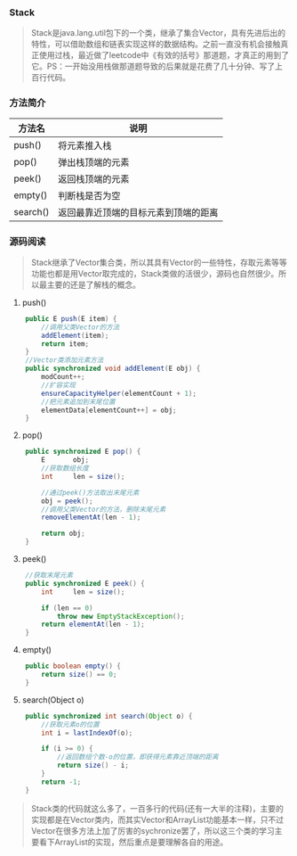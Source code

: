 ### Stack

> Stack是java.lang.util包下的一个类，继承了集合Vector，具有先进后出的特性，可以借助数组和链表实现这样的数据结构。之前一直没有机会接触真正使用过栈，最近做了leetcode中《有效的括号》那道题，才真正的用到了它。PS：一开始没用栈做那道题导致的后果就是花费了几十分钟、写了上百行代码。
  
### 方法简介
|  方法名| 说明 |
|--|--|
|  push()| 将元素推入栈 |
|  pop()| 弹出栈顶端的元素 |
|  peek()|返回栈顶端的元素  |
|  empty()| 判断栈是否为空 |
|  search()| 返回最靠近顶端的目标元素到顶端的距离 |
### 源码阅读
> Stack继承了Vector集合类，所以其具有Vector的一些特性，存取元素等等功能也都是用Vector取完成的，Stack类做的活很少，源码也自然很少。所以最主要的还是了解栈的概念。

 1. push()
```java
	public E push(E item) {
		//调用父类Vector的方法
        addElement(item);
        return item;
    }
	//Vector类添加元素方法
	public synchronized void addElement(E obj) {
        modCount++;
        //扩容实现
        ensureCapacityHelper(elementCount + 1);
        //把元素追加到末尾位置
        elementData[elementCount++] = obj;
    }
```

 2. pop()

```java
	public synchronized E pop() {
        E       obj;
        //获取数组长度
        int     len = size();

		//通过peek()方法取出末尾元素
        obj = peek();
        //调用父类Vector的方法，删除末尾元素
        removeElementAt(len - 1);

        return obj;
    }
```

 3. peek()

```java
	//获取末尾元素
	public synchronized E peek() {
        int     len = size();

        if (len == 0)
            throw new EmptyStackException();
        return elementAt(len - 1);
    }
```

 4. empty()

```java
	public boolean empty() {
        return size() == 0;
    }
```

 5. search(Object o)

```java
	public synchronized int search(Object o) {
		//获取元素o的位置
        int i = lastIndexOf(o);

        if (i >= 0) {
        	//返回数组个数-o的位置，即获得元素靠近顶端的距离
            return size() - i;
        }
        return -1;
    }
```

> Stack类的代码就这么多了，一百多行的代码(还有一大半的注释)，主要的实现都是在Vector类内，而其实Vector和ArrayList功能基本一样，只不过Vector在很多方法上加了厉害的sychronize罢了，所以这三个类的学习主要看下ArrayList的实现，然后重点是要理解各自的用途。

